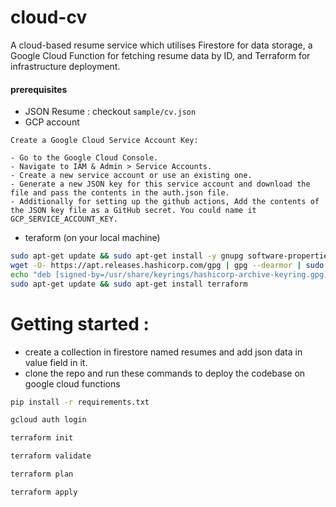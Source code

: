 # cloud-cv

A cloud-based resume service which utilises Firestore for data storage, a Google Cloud Function for fetching resume data by ID, and Terraform for infrastructure deployment.

#### prerequisites

- JSON Resume : checkout `sample/cv.json`
- GCP account

```
Create a Google Cloud Service Account Key:

- Go to the Google Cloud Console.
- Navigate to IAM & Admin > Service Accounts.
- Create a new service account or use an existing one.
- Generate a new JSON key for this service account and download the file and pass the contents in the auth.json file.
- Additionally for setting up the github actions, Add the contents of the JSON key file as a GitHub secret. You could name it GCP_SERVICE_ACCOUNT_KEY.
```

- teraform (on your local machine)

```bash
sudo apt-get update && sudo apt-get install -y gnupg software-properties-common
wget -O- https://apt.releases.hashicorp.com/gpg | gpg --dearmor | sudo tee /usr/share/keyrings/hashicorp-archive-keyring.gpg
echo "deb [signed-by=/usr/share/keyrings/hashicorp-archive-keyring.gpg] https://apt.releases.hashicorp.com $(lsb_release -cs) main" | sudo tee /etc/apt/sources.list.d/hashicorp.list
sudo apt-get update && sudo apt-get install terraform

```

# Getting started :

- create a collection in firestore named resumes and add json data in value field in it.
- clone the repo and run these commands to deploy the codebase on google cloud functions

```bash
pip install -r requirements.txt

gcloud auth login

terraform init

terraform validate

terraform plan

terraform apply



```
